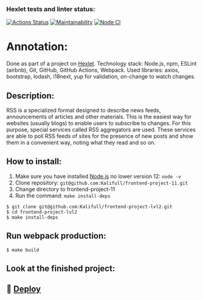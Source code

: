 ### Hexlet tests and linter status:
[![Actions Status](https://github.com/Kalifull/frontend-project-11/workflows/hexlet-check/badge.svg)](https://github.com/Kalifull/frontend-project-11/actions)
[![Maintainability](https://api.codeclimate.com/v1/badges/6580e4704fd2ad50f6f3/maintainability)](https://codeclimate.com/github/Kalifull/frontend-project-11/maintainability)
[![Node CI](https://github.com/Kalifull/frontend-project-11/workflows/Node%20CI/badge.svg)](https://github.com/Kalifull/frontend-project-11/actions/workflows/nodejs.yml)
# Annotation:
Done as part of a project on [Hexlet](https://ru.hexlet.io/).
Technology stack: Node.js, npm, ESLint (airbnb), Git, GitHub, GitHub Actions, Webpack. 
Used libraries: axios, bootstrap, lodash, i18next, yup for validation, on-change to watch changes.

## Description:
RSS is a specialized format designed to describe news feeds, announcements of articles and other materials. This is the easiest way for websites (usually blogs) to enable users to subscribe to changes. For this purpose, special services called RSS aggregators are used. These services are able to poll RSS feeds of sites for the presence of new posts and show them in a convenient way, noting what they read and so on.
## How to install:
1. Make sure you have installed [Node.js](https://nodejs.org/en/) no lower version 12: ```node -v```
2. Clone repository: ```git@github.com:Kalifull/frontend-project-11.git```
3. Change directory to frontend-project-11
4. Run the command: ```make install-deps```
```shell
$ git clone git@github.com:Kalifull/frontend-project-lvl2.git
$ cd frontend-project-lvl2
$ make install-deps
```
## Run webpack production:
```shell
$ make build
```
## Look at the finished project:
## :rocket: [Deploy](https://frontend-project-11-atuumaee5-kalifull.vercel.app/)
